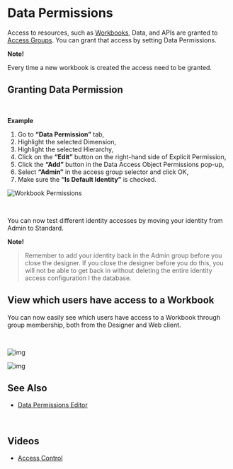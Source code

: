 
# Data Permissions 

Access to resources, such as [Workbooks](../workbooks.md), Data, and APIs are granted to [Access Groups](accessgroups.md). You can grant that access by setting Data Permissions. 

**Note!**

Every time a new workbook is created the access need to be granted.
<br/>

##	Granting Data Permission

<br/>

**Example**

1.	Go to **“Data Permission”** tab,
2.	Highlight the selected Dimension, 
3.	Highlight the selected Hierarchy,
4.	Click on the **“Edit”** button on the right-hand side of Explicit Permission,
5.	Click the **“Add”** button in the Data Access Object Permissions pop-up, 
6.	Select **“Admin”** in the access group selector and click OK,  
7.	Make sure the **“Is Default Identity”** is checked.  

![Workbook Permissions](https://profitbasedocs.blob.core.windows.net/images/DataPerm1.png)  

<br/>

You can now test different identity accesses by moving your identity from Admin to Standard. 

**Note!**
>Remember to add your identity back in the Admin group before you close the designer. If you close the designer before you do this, you will not be able to get back in without deleting the entire identity access configuration I the database.

## View which users have access to a Workbook

You can now easily see which users have access to a Workbook through group membership, both from the Designer and Web client.

<br/>

![img](https://profitbasedocs.blob.core.windows.net/images/permview1.png)
<br/>

![img](https://profitbasedocs.blob.core.windows.net/images/permview2.png)
<br/>

## See Also 

* [Data Permissions Editor](../workbooks/components/accesscontrol/dataperm.md)

<br/>

## Videos

* [Access Control](../../videos/accesscontrol.md)